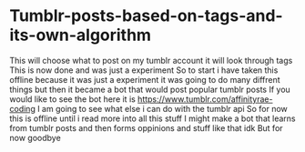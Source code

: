 # Tumblr-posts-based-on-tags-and-its-own-algorithm
This will choose what to post on my tumblr account it will look through tags   This is now done and was just a experiment 
So to start i have taken this offline because it was just a experiment 
it was going to do many diffrent things but then it became a bot that would post popular tumblr posts 
If you would like to see the bot here it is https://www.tumblr.com/affinityrae-coding
I am going to see what else i can do with the tumblr api 
So for now this is offline until i read more into all this stuff
I might make a bot that learns from tumblr posts and then forms oppinions and stuff like that idk
But for now goodbye 
